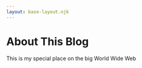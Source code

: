 ```yaml
--- 
layout: base-layout.njk 
--- 
```


# About This Blog 
  
This is my special place on the big World Wide Web
